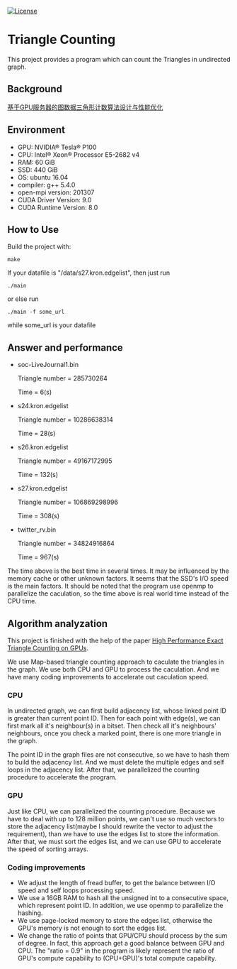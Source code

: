 [![License](https://img.shields.io/badge/License-MIT-blue.svg)](/LICENSE)

# Triangle Counting
This project provides a program which can count the Triangles in undirected graph.

## Background
[基于GPU服务器的图数据三角形计数算法设计与性能优化](https://www.datafountain.cn/competitions/321/details/rule)

## Environment
- GPU: NVIDIA® Tesla® P100
- CPU: Intel® Xeon® Processor E5-2682 v4
- RAM: 60 GiB
- SSD: 440 GiB
- OS: ubuntu 16.04
- compiler: g++ 5.4.0
- open-mpi version: 201307
- CUDA Driver Version: 9.0
- CUDA Runtime Version: 8.0

## How to Use
Build the project with:
```
make
```
If your datafile is "/data/s27.kron.edgelist", then just run
```
./main
```
or else run
```
./main -f some_url
```
while some_url is your datafile

## Answer and performance

- soc-LiveJournal1.bin

  Triangle number = 285730264

  Time = 6(s)

- s24.kron.edgelist

  Triangle number = 10286638314

  Time = 28(s)

- s26.kron.edgelist

  Triangle number = 49167172995

  Time = 132(s)

- s27.kron.edgelist

  Triangle number = 106869298996

  Time = 308(s)

- twitter_rv.bin

  Triangle number = 34824916864

  Time = 967(s)

The time above is the best time in several times. It may be influenced by the memory cache or other unknown factors. It seems that the SSD's I/O speed is the main factors. It should be noted that the program use openmp to parallelize the caculation, so the time above is real world time instead of the CPU time.

## Algorithm analyzation
This project is finished with the help of the paper [High Performance Exact Triangle Counting on GPUs](http://ieeexplore.ieee.org/stamp/stamp.jsp?tp=&arnumber=8000612).

We use Map-based triangle counting approach to caculate the triangles in the graph. We use both CPU and GPU to process the caculation. And we have many coding improvements to accelerate out caculation speed.

### CPU
In undirected graph, we can first build adjacency list, whose linked point ID is greater than current point ID. Then for each point with edge(s), we can first mark all it's neighbour(s) in a bitset. Then check all it's neighbours' neighbours, once you check a marked point, there is one more triangle in the graph.

The point ID in the graph files are not consecutive, so we have to hash them to build the adjacency list. And we must delete the multiple edges and self loops in the adjacency list. After that, we parallelized the counting procedure to accelerate the program.

### GPU
Just like CPU, we can parallelized the counting procedure. Because we have to deal with up to 128 million points, we can't use so much vectors to store the adjacency list(maybe I should rewrite the vector to adjust the requirement), than we have to use the edges list to store the information. After that, we must sort the edges list, and we can use GPU to accelerate the speed of sorting arrays. 

### Coding improvements
- We adjust the length of fread buffer, to get the balance between I/O speed and self loops processing speed.
- We use a 16GB RAM to hash all the unsigned int to a consecutive space, which represent point ID. In addition, we use openmp to parallelize the hashing.
- We use page-locked memory to store the edges list, otherwise the GPU's memory is not enough to sort the edges list.
- We change the ratio of points that GPU/CPU should process by the sum of degree. In fact, this approach get a good balance between GPU and CPU. The "ratio = 0.9" in the program is likely represent the ratio of GPU's compute capability to (CPU+GPU)'s total compute capability.

